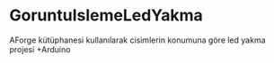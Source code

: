 # GoruntuIslemeLedYakma
AForge kütüphanesi kullanılarak cisimlerin konumuna göre led yakma projesi +Arduino
